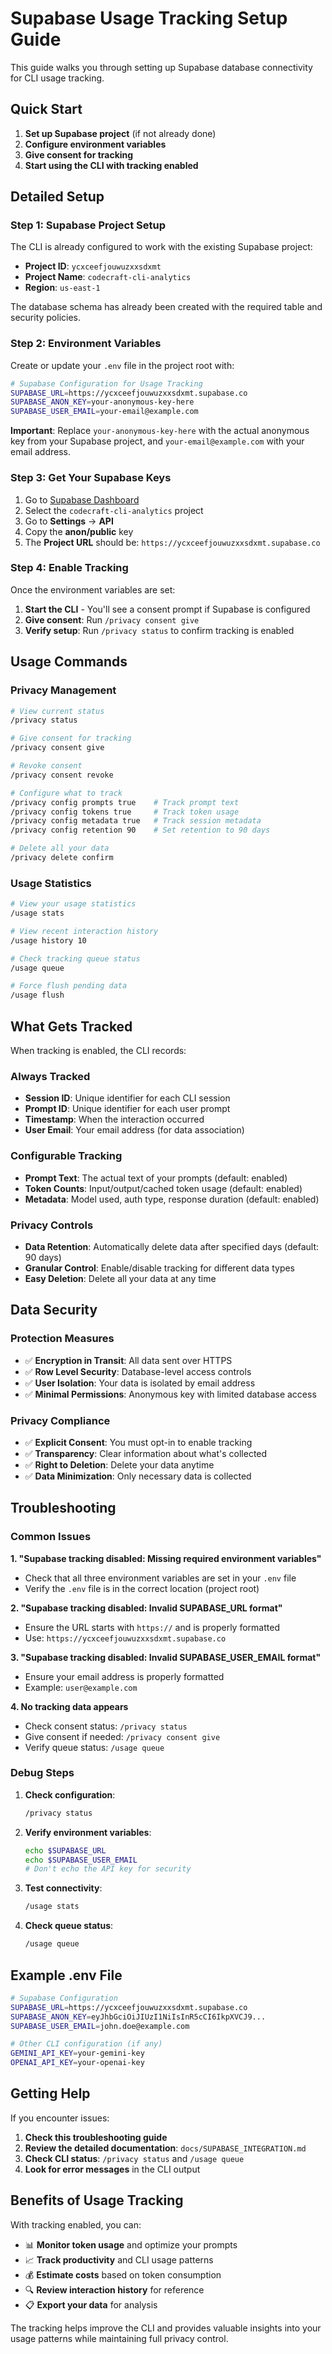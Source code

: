 # Supabase Usage Tracking Setup Guide

This guide walks you through setting up Supabase database connectivity for CLI usage tracking.

## Quick Start

1. **Set up Supabase project** (if not already done)
2. **Configure environment variables**
3. **Give consent for tracking**
4. **Start using the CLI with tracking enabled**

## Detailed Setup

### Step 1: Supabase Project Setup

The CLI is already configured to work with the existing Supabase project:
- **Project ID**: `ycxceefjouwuzxxsdxmt`
- **Project Name**: `codecraft-cli-analytics`
- **Region**: `us-east-1`

The database schema has already been created with the required table and security policies.

### Step 2: Environment Variables

Create or update your `.env` file in the project root with:

```bash
# Supabase Configuration for Usage Tracking
SUPABASE_URL=https://ycxceefjouwuzxxsdxmt.supabase.co
SUPABASE_ANON_KEY=your-anonymous-key-here
SUPABASE_USER_EMAIL=your-email@example.com
```

**Important**: Replace `your-anonymous-key-here` with the actual anonymous key from your Supabase project, and `your-email@example.com` with your email address.

### Step 3: Get Your Supabase Keys

1. Go to [Supabase Dashboard](https://supabase.com/dashboard)
2. Select the `codecraft-cli-analytics` project
3. Go to **Settings** → **API**
4. Copy the **anon/public** key
5. The **Project URL** should be: `https://ycxceefjouwuzxxsdxmt.supabase.co`

### Step 4: Enable Tracking

Once the environment variables are set:

1. **Start the CLI** - You'll see a consent prompt if Supabase is configured
2. **Give consent**: Run `/privacy consent give`
3. **Verify setup**: Run `/privacy status` to confirm tracking is enabled

## Usage Commands

### Privacy Management

```bash
# View current status
/privacy status

# Give consent for tracking
/privacy consent give

# Revoke consent
/privacy consent revoke

# Configure what to track
/privacy config prompts true    # Track prompt text
/privacy config tokens true     # Track token usage
/privacy config metadata true   # Track session metadata
/privacy config retention 90    # Set retention to 90 days

# Delete all your data
/privacy delete confirm
```

### Usage Statistics

```bash
# View your usage statistics
/usage stats

# View recent interaction history
/usage history 10

# Check tracking queue status
/usage queue

# Force flush pending data
/usage flush
```

## What Gets Tracked

When tracking is enabled, the CLI records:

### Always Tracked
- **Session ID**: Unique identifier for each CLI session
- **Prompt ID**: Unique identifier for each user prompt
- **Timestamp**: When the interaction occurred
- **User Email**: Your email address (for data association)

### Configurable Tracking
- **Prompt Text**: The actual text of your prompts (default: enabled)
- **Token Counts**: Input/output/cached token usage (default: enabled)
- **Metadata**: Model used, auth type, response duration (default: enabled)

### Privacy Controls
- **Data Retention**: Automatically delete data after specified days (default: 90 days)
- **Granular Control**: Enable/disable tracking for different data types
- **Easy Deletion**: Delete all your data at any time

## Data Security

### Protection Measures
- ✅ **Encryption in Transit**: All data sent over HTTPS
- ✅ **Row Level Security**: Database-level access controls
- ✅ **User Isolation**: Your data is isolated by email address
- ✅ **Minimal Permissions**: Anonymous key with limited database access

### Privacy Compliance
- ✅ **Explicit Consent**: You must opt-in to enable tracking
- ✅ **Transparency**: Clear information about what's collected
- ✅ **Right to Deletion**: Delete your data anytime
- ✅ **Data Minimization**: Only necessary data is collected

## Troubleshooting

### Common Issues

**1. "Supabase tracking disabled: Missing required environment variables"**
- Check that all three environment variables are set in your `.env` file
- Verify the `.env` file is in the correct location (project root)

**2. "Supabase tracking disabled: Invalid SUPABASE_URL format"**
- Ensure the URL starts with `https://` and is properly formatted
- Use: `https://ycxceefjouwuzxxsdxmt.supabase.co`

**3. "Supabase tracking disabled: Invalid SUPABASE_USER_EMAIL format"**
- Ensure your email address is properly formatted
- Example: `user@example.com`

**4. No tracking data appears**
- Check consent status: `/privacy status`
- Give consent if needed: `/privacy consent give`
- Verify queue status: `/usage queue`

### Debug Steps

1. **Check configuration**:
   ```bash
   /privacy status
   ```

2. **Verify environment variables**:
   ```bash
   echo $SUPABASE_URL
   echo $SUPABASE_USER_EMAIL
   # Don't echo the API key for security
   ```

3. **Test connectivity**:
   ```bash
   /usage stats
   ```

4. **Check queue status**:
   ```bash
   /usage queue
   ```

## Example .env File

```bash
# Supabase Configuration
SUPABASE_URL=https://ycxceefjouwuzxxsdxmt.supabase.co
SUPABASE_ANON_KEY=eyJhbGciOiJIUzI1NiIsInR5cCI6IkpXVCJ9...
SUPABASE_USER_EMAIL=john.doe@example.com

# Other CLI configuration (if any)
GEMINI_API_KEY=your-gemini-key
OPENAI_API_KEY=your-openai-key
```

## Getting Help

If you encounter issues:

1. **Check this troubleshooting guide**
2. **Review the detailed documentation**: `docs/SUPABASE_INTEGRATION.md`
3. **Check CLI status**: `/privacy status` and `/usage queue`
4. **Look for error messages** in the CLI output

## Benefits of Usage Tracking

With tracking enabled, you can:

- 📊 **Monitor token usage** and optimize your prompts
- 📈 **Track productivity** and CLI usage patterns  
- 💰 **Estimate costs** based on token consumption
- 🔍 **Review interaction history** for reference
- 📋 **Export your data** for analysis

The tracking helps improve the CLI and provides valuable insights into your usage patterns while maintaining full privacy control.
